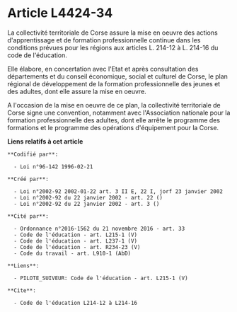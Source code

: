 # Article L4424-34

La collectivité territoriale de Corse assure la mise en oeuvre des actions d'apprentissage et de formation professionnelle
continue dans les conditions prévues pour les régions aux articles L. 214-12 à L. 214-16 du code de l'éducation.

Elle élabore, en concertation avec l'Etat et après consultation des départements et du conseil économique, social et culturel
de Corse, le plan régional de développement de la formation professionnelle des jeunes et des adultes, dont elle assure la
mise en oeuvre.

A l'occasion de la mise en oeuvre de ce plan, la collectivité territoriale de Corse signe une convention, notamment avec
l'Association nationale pour la formation professionnelle des adultes, dont elle arrête le programme des formations et le
programme des opérations d'équipement pour la Corse.

**Liens relatifs à cet article**

	**Codifié par**:

	  - Loi n°96-142 1996-02-21

	**Créé par**:

	  - Loi n°2002-92 2002-01-22 art. 3 II E, 22 I, jorf 23 janvier 2002
	  - Loi n°2002-92 du 22 janvier 2002 - art. 22 ()
	  - Loi n°2002-92 du 22 janvier 2002 - art. 3 ()

	**Cité par**:

	  - Ordonnance n°2016-1562 du 21 novembre 2016 - art. 33
	  - Code de l'éducation - art. L215-1 (V)
	  - Code de l'éducation - art. L237-1 (V)
	  - Code de l'éducation - art. R234-23 (V)
	  - Code du travail - art. L910-1 (AbD)

	**Liens**:

	  - PILOTE_SUIVEUR: Code de l'éducation - art. L215-1 (V)

	**Cite**:

	  - Code de l'éducation L214-12 à L214-16
